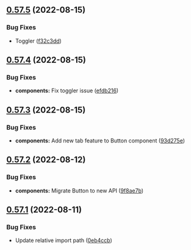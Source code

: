 ## [0.57.5](https://github.com/jacecotton/tcds/compare/v0.57.4...v0.57.5) (2022-08-15)


### Bug Fixes

* Toggler ([f32c3dd](https://github.com/jacecotton/tcds/commit/f32c3dd58f9b91fe540cda1dd2b8cd6a14086bee))



## [0.57.4](https://github.com/jacecotton/tcds/compare/v0.57.3...v0.57.4) (2022-08-15)


### Bug Fixes

* **components:** Fix toggler issue ([efdb216](https://github.com/jacecotton/tcds/commit/efdb216609e5df453abbdca6507ae2cf554db210))



## [0.57.3](https://github.com/jacecotton/tcds/compare/v0.57.2...v0.57.3) (2022-08-15)


### Bug Fixes

* **components:** Add new tab feature to Button component ([93d275e](https://github.com/jacecotton/tcds/commit/93d275efa6124caf5236962d7d195fcfd6c11c2c))



## [0.57.2](https://github.com/jacecotton/tcds/compare/v0.57.1...v0.57.2) (2022-08-12)


### Bug Fixes

* **components:** Migrate Button to new API ([9f8ae7b](https://github.com/jacecotton/tcds/commit/9f8ae7b6ecdfab65e176821913f8a6f6490de33e))



## [0.57.1](https://github.com/jacecotton/tcds/compare/v0.57.0...v0.57.1) (2022-08-11)


### Bug Fixes

* Update relative import path ([0eb4ccb](https://github.com/jacecotton/tcds/commit/0eb4ccb9361b4e4610cc8b55a7cc15234232194f))



